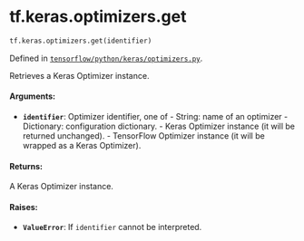 <div itemscope itemtype="http://developers.google.com/ReferenceObject">
<meta itemprop="name" content="tf.keras.optimizers.get" />
</div>

# tf.keras.optimizers.get

``` python
tf.keras.optimizers.get(identifier)
```



Defined in [`tensorflow/python/keras/optimizers.py`](https://www.tensorflow.org/code/tensorflow/python/keras/optimizers.py).

Retrieves a Keras Optimizer instance.

#### Arguments:

* <b>`identifier`</b>: Optimizer identifier, one of
        - String: name of an optimizer
        - Dictionary: configuration dictionary.
        - Keras Optimizer instance (it will be returned unchanged).
        - TensorFlow Optimizer instance
            (it will be wrapped as a Keras Optimizer).


#### Returns:

A Keras Optimizer instance.


#### Raises:

* <b>`ValueError`</b>: If `identifier` cannot be interpreted.